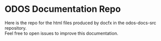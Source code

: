 # ODOS Documentation Repo

Here is the repo for the html files produced by docfx in the odos-docs-src repository.   
Feel free to open issues to improve this documentation.
